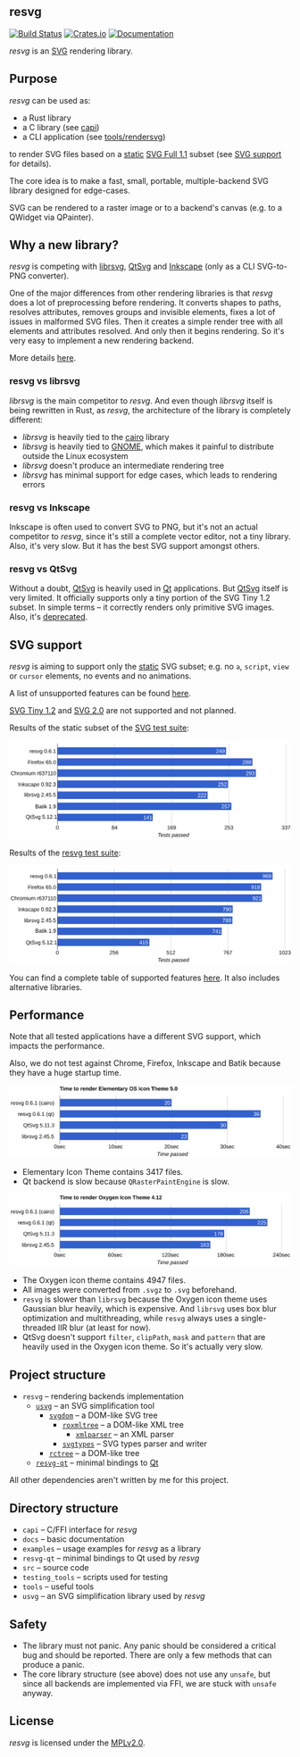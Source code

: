 ## resvg
[![Build Status](https://travis-ci.org/RazrFalcon/resvg.svg?branch=master)](https://travis-ci.org/RazrFalcon/resvg)
[![Crates.io](https://img.shields.io/crates/v/resvg.svg)](https://crates.io/crates/resvg)
[![Documentation](https://docs.rs/resvg/badge.svg)](https://docs.rs/resvg)

*resvg* is an [SVG](https://en.wikipedia.org/wiki/Scalable_Vector_Graphics) rendering library.

## Purpose

*resvg* can be used as:

- a Rust library
- a C library (see [capi](./capi))
- a CLI application (see [tools/rendersvg](./tools/rendersvg))

to render SVG files based on a
[static](http://www.w3.org/TR/SVG11/feature#SVG-static)
[SVG Full 1.1](https://www.w3.org/TR/SVG/Overview.html) subset
(see [SVG support](#svg-support) for details).

The core idea is to make a fast, small, portable, multiple-backend SVG library
designed for edge-cases.

SVG can be rendered to a raster image or to a backend's canvas (e.g. to a QWidget via QPainter).

## Why a new library?

*resvg* is competing with [librsvg], [QtSvg]
and [Inkscape] (only as a CLI SVG-to-PNG converter).

One of the major differences from other rendering libraries is that *resvg* does a lot
of preprocessing before rendering. It converts shapes to paths, resolves attributes,
removes groups and invisible elements, fixes a lot of issues in malformed SVG files.
Then it creates a simple render tree with all elements and attributes resolved.
And only then it begins rendering. So it's very easy to implement a new rendering backend.

More details [here](https://github.com/RazrFalcon/resvg/blob/master/docs/usvg_spec.adoc).

### resvg vs librsvg

*librsvg* is the main competitor to *resvg*. And even though *librsvg* itself is being
rewritten in Rust, as *resvg*, the architecture of the library is completely different:

- *librsvg* is heavily tied to the [cairo] library
- *librsvg* is heavily tied to [GNOME], which makes it painful to distribute outside the Linux ecosystem
- *librsvg* doesn't produce an intermediate rendering tree
- *librsvg* has minimal support for edge cases, which leads to rendering errors

### resvg vs Inkscape

Inkscape is often used to convert SVG to PNG, but it's not an actual competitor to *resvg*,
since it's still a complete vector editor, not a tiny library.
Also, it's very slow. But it has the best SVG support amongst others.

### resvg vs QtSvg

Without a doubt, [QtSvg] is heavily used in [Qt] applications.
But [QtSvg] itself is very limited. It officially supports only a tiny portion
of the SVG Tiny 1.2 subset. In simple terms – it correctly renders only primitive SVG images.
Also, it's [deprecated](https://wiki.qt.io/Qt_Modules_Maturity_Level).

## SVG support

*resvg* is aiming to support only the [static](http://www.w3.org/TR/SVG11/feature#SVG-static)
SVG subset; e.g. no `a`, `script`, `view` or `cursor` elements, no events and no animations.

A list of unsupported features can be found [here](docs/unsupported.md).

[SVG Tiny 1.2](https://www.w3.org/TR/SVGTiny12/) and [SVG 2.0](https://www.w3.org/TR/SVG2/)
are not supported and not planned.

Results of the static subset of the [SVG test suite](https://www.w3.org/Graphics/SVG/Test/20110816/):

![Chart1](./.github/official_chart.svg)

Results of the [resvg test suite](https://github.com/RazrFalcon/resvg-test-suite):

![Chart2](./.github/chart.svg)

You can find a complete table of supported features
[here](https://razrfalcon.github.io/resvg-test-suite/svg-support-table.html).
It also includes alternative libraries.

## Performance

Note that all tested applications have a different SVG support, which impacts the performance.

Also, we do not test against Chrome, Firefox, Inkscape and Batik because they have a huge startup time.

![Chart3](./.github/perf-elementary.svg)

- Elementary Icon Theme contains 3417 files.
- Qt backend is slow because `QRasterPaintEngine` is slow.

![Chart4](./.github/perf-oxygen.svg)

- The Oxygen icon theme contains 4947 files.
- All images were converted from `.svgz` to `.svg` beforehand.
- `resvg` is slower than `librsvg` because the Oxygen icon theme uses Gaussian blur heavily, which is expensive.
  And `librsvg` uses box blur optimization and multithreading, while `resvg` always uses a single-threaded IIR blur (at least for now).
- QtSvg doesn't support `filter`, `clipPath`, `mask` and `pattern` that are heavily used in the Oxygen icon theme.
  So it's actually very slow.

## Project structure

- `resvg` – rendering backends implementation
  - [`usvg`](./usvg) – an SVG simplification tool
    - [`svgdom`](https://github.com/RazrFalcon/svgdom) – a DOM-like SVG tree
      - [`roxmltree`](https://github.com/RazrFalcon/roxmltree) – a DOM-like XML tree
        - [`xmlparser`](https://github.com/RazrFalcon/xmlparser) – an XML parser
      - [`svgtypes`](https://github.com/RazrFalcon/svgtypes) – SVG types parser and writer
    - [`rctree`](https://github.com/RazrFalcon/rctree) – a DOM-like tree
  - [`resvg-qt`](./resvg-qt) – minimal bindings to [Qt]

All other dependencies aren't written by me for this project.

## Directory structure

- `capi` – C/FFI interface for *resvg*
- `docs` – basic documentation
- `examples` – usage examples for *resvg* as a library
- `resvg-qt` – minimal bindings to Qt used by *resvg*
- `src` – source code
- `testing_tools` – scripts used for testing
- `tools` – useful tools
- `usvg` – an SVG simplification library used by *resvg*

## Safety

- The library must not panic. Any panic should be considered a critical bug and should be reported.
  There are only a few methods that can produce a panic.
- The core library structure (see above) does not use any `unsafe`,
  but since all backends are implemented via FFI, we are stuck with `unsafe` anyway.

## License

*resvg* is licensed under the [MPLv2.0](https://www.mozilla.org/en-US/MPL/).


[Inkscape]: https://www.inkscape.org
[librsvg]: https://wiki.gnome.org/action/show/Projects/LibRsvg
[QtSvg]: https://doc.qt.io/qt-5/qtsvg-index.html

[cairo]: https://www.cairographics.org/
[Qt]: https://www.qt.io/
[Skia]: https://skia.org/

[GNOME]: https://www.gnome.org/
